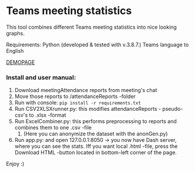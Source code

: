 # Teams meeting statistics

This tool combines different Teams meeting statistics into nice looking graphs.

Requirements: 
Python (developed & tested with v.3.8.7.)
Teams language to English

[DEMOPAGE](http://teams-stats-anon.herokuapp.com/)


### Install and user manual:  
1. Download meetingAttendance reports from meeting's chat
2. Move those reports to /attendanceReports -folder
3. Run with console: ``pip install -r requirements.txt``
4. Run CSV2XLSXrunner.py: this modifies attendanceReports - pseudo-csv's to .xlsx -format
5. Run ExcelCombiner.py: this performs preprocessing to reports and combines them to one .csv -file
   1. (Here you can anonymize the dataset with the anonGen.py)
6. Run app.py: and open 127.0.0.1:8050 -> you now have Dash server, where you can see the stats. Iff you want local .html -file, press the Download HTML -button located in bottom-left corner of the page.

Enjoy :)
